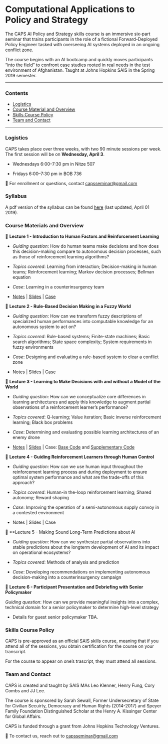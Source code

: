 # Computational Applications to Policy and Strategy

The CAPS AI Policy and Strategy skills course is an immersive six-part seminar that trains participants in the role of a fictional Forward-Deployed Policy Engineer tasked with overseeing AI systems deployed in an ongoing conflict zone. 

The course begins with an AI bootcamp and quickly moves participants “into the field” to confront case studies rooted in real needs in the test environment of Afghanistan. Taught at Johns Hopkins SAIS in the Spring 2019 semester. 

___

### Contents

* [Logistics](https://github.com/capsseminar/Course-material/blob/master/README.md#logistics)
* [Course Material and Overview](https://github.com/capsseminar/Course-material/blob/master/README.md#course-materials-and-overview)
* [Skills Course Policy](https://github.com/capsseminar/Course-material/blob/master/README.md#skills-course-policy)
* [Team and Contact](https://github.com/capsseminar/Course-material/blob/master/README.md#team-and-contact)

___

### Logistics 

CAPS takes place over three weeks, with two 90 minute sessions per week. The first session will be on **Wednesday, April 3**.

* Wednesdays 6:00–7:30 pm in Nitze 507

* Fridays 6:00–7:30 pm in BOB 736

:email: For enrollment or questions, contact capsseminar@gmail.com

### Syllabus

A pdf version of the syllabus can be found [here](https://github.com/capsseminar/Course-material/blob/master/Docs/CAPS-Skills-Course_Syllabus.pdf) (last updated, April 01 2019).

### Course Materials and Overview

:blue_book: **Lecture 1 - Introduction to Human Factors and Reinforcement Learning**

* *Guiding question*: How do human teams make decisions and how does this decision-making compare to autonomous decision processes, such as those of reinforcement learning algorithms?

* *Topics covered*: Learning from interaction; Decision-making in human teams; Reinforcement learning;
Markov decision processes; Bellman equation

* *Case*: Learning in a counterinsurgency team

* [Notes](https://github.com/capsseminar/Course-material/blob/master/Docs/Session1_LectureNotes.pdf) | [Slides](https://github.com/capsseminar/Course-material/blob/master/Docs/Session1_Slides.pptx) | [Case](https://github.com/capsseminar/Course-material/blob/master/Docs/Session1_CaseStudy.pdf)

:blue_book: **Lecture 2 - Rule-Based Decision Making in a Fuzzy World**

* *Guiding question*: How can we transform fuzzy descriptions of specialized human performances into computable knowledge for an autonomous system to act on?

* *Topics covered*: Rule-based systems; Finite-state machines; Basic search algorithms; State space
complexity; System requirements in fuzzy environments

* *Case*: Designing and evaluating a rule-based system to clear a conflict zone

* Notes | Slides | Case

:blue_book: **Lecture 3 - Learning to Make Decisions with and without a Model of the World**

* *Guiding question*: How can we conceptualize core differences in learning architectures and apply this knowledge to augment partial observations of a reinforcement learner’s performance?

* *Topics covered*: Q-learning; Value iteration; Basic inverse reinforcement learning; Black box problems

* *Case*: Determining and evaluating possible learning architectures of an enemy drone

* [Notes](https://github.com/capsseminar/Course-material/blob/master/Docs/Session3_LectureNotes.pdf) | [Slides](https://github.com/capsseminar/Course-material/blob/master/Docs/Session3_Slides.pdf) | Case: [Base Code](https://github.com/capsseminar/Course-material/blob/master/Docs/Session2_RoomClearing.py) and [Supplementary Code](https://github.com/capsseminar/Course-material/blob/master/Docs/Session2_RoomClearing_Libraries.py)

:blue_book: **Lecture 4 - Guiding Reinforcement Learners through Human Control**

* *Guiding question*: How can we use human input throughout the reinforcement learning process and during deployment to ensure optimal system performance and what are the trade-offs of this approach?

* *Topics covered*: Human-in the-loop reinforcement learning; Shared autonomy; Reward shaping

* *Case*: Improving the operation of a semi-autonomous supply convoy in a contested environment

* Notes | Slides | Case

:blue_book: **Lecture 5 - Making Sound Long-Term Predictions about AI

* *Guiding question*: How can we synthesize partial observations into stable predictions about the longterm development of AI and its impact on operational ecosystems?

* *Topics covered*: Methods of analysis and prediction

* *Case*: Developing recommendations on implementing autonomous decision-making into a counterinsurgency
campaign

:blue_book: **Lecture 6 - Participant Presentation and Debriefing with Senior Policymaker**

*Guiding question*: How can we provide meaningful insights into a complex, technical domain for a senior policymaker to determine high-level strategy

* Details for guest senior policymaker TBA.

### Skills Course Policy

CAPS is pre-approved as an official SAIS skills course, meaning that if you attend all of the sessions, you obtain certification for the course on your transcript.

For the course to appear on one’s trascript, they must attend all sessions.

### Team and Contact

CAPS is created and taught by SAIS MAs Leo Klenner, Henry Fung, Cory Combs and JJ Lee. 

The course is sponsored by Sarah Sewall, Former Undersecretary of State for Civilian Secuirty, Democracy and Human Rights (2014-2017) and Speyer Family Foundation Distinguished Scholar at the Henry A. Kissinger Center for Global Affairs.

CAPS is funded through a grant from Johns Hopkins Technology Ventures.

:email: To contact us, reach out to capsseminar@gmail.com
